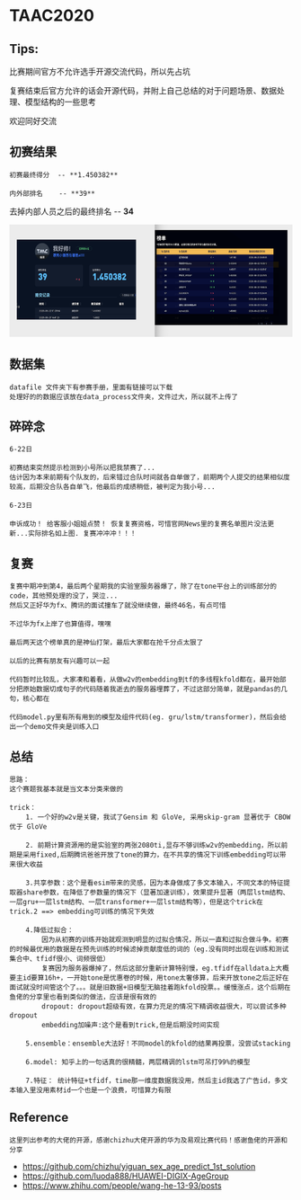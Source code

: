 # TAAC2020
## Tips: 
比赛期间官方不允许选手开源交流代码，所以先占坑

复赛结束后官方允许的话会开源代码，并附上自己总结的对于问题场景、数据处理、模型结构的一些思考

欢迎同好交流

##  初赛结果
    初赛最终得分  -- **1.450382**

    内外部排名    -- **39**

去掉内部人员之后的最终排名 -- **34**
<div align=center>
<img src="https://github.com/SunnyWangGitHub/TAAC2020/blob/master/imgs/rank_1.png" width="600" height="200"/>

</div>

## 数据集
    datafile 文件夹下有参赛手册，里面有链接可以下载
    处理好的的数据应该放在data_process文件夹，文件过大，所以就不上传了


## 碎碎念
    6-22日

    初赛结束突然提示检测到小号所以把我禁赛了...
    估计因为本来前期有个队友的，后来错过合队时间就各自单做了，前期两个人提交的结果相似度较高，后期没合队各自单飞，他最后的成绩稍低，被判定为我小号...

    6-23日

    申诉成功！ 给客服小姐姐点赞！ 恢复复赛资格，可惜官网News里的复赛名单图片没法更新...实际排名如上图. 复赛冲冲冲！！！

## 复赛
    复赛中期冲到第4，最后两个星期我的实验室服务器爆了，除了在tone平台上的训练部分的code，其他预处理的没了，哭泣...
    然后又正好华为fx、腾讯的面试撞车了就没继续做，最终46名，有点可惜

    不过华为fx上岸了也算值得，嘿嘿

    最后两天这个榜单真的是神仙打架，最后大家都在抢千分点太狠了

    以后的比赛有朋友有兴趣可以一起

    代码暂时比较乱，大家凑和着看，从做w2v的embedding到tf的多线程kfold都在，最开始部分把原始数据切成句子的代码随着我逝去的服务器埋葬了，不过这部分简单，就是pandas的几句，核心都在

    代码model.py里有所有用到的模型及组件代码(eg. gru/lstm/transformer)，然后会给出一个demo文件夹是训练入口

## 总结
    思路： 
    这个赛题我基本就是当文本分类来做的

    trick：
        1. 一个好的w2v是关键，我试了Gensim 和 GloVe, 采用skip-gram 显著优于 CBOW 优于 GloVe

        2. 前期计算资源用的是实验室的两张2080ti,显存不够训练w2v的embedding，所以前期是采用fixed,后期腾讯爸爸开放了tone的算力，在不共享的情况下训练embedding可以带来很大收益

        3.共享参数：这个是看esim带来的灵感，因为本身做成了多文本输入，不同文本的特征提取器share参数，在降低了参数量的情况下（显著加速训练），效果提升显著（两层lstm结构、一层gru+一层lstm结构、一层transformer+一层lstm结构等），但是这个trick在 trick.2 ==> embedding可训练的情况下失效

        4.降低过拟合：
            因为从初赛的训练开始就观测到明显的过拟合情况，所以一直和过拟合做斗争。初赛的时候最优用的数据是在预先训练的时候滤掉贡献度低的词的（eg.没有同时出现在训练和测试集合中、tfidf很小、词频很低）
            复赛因为服务器爆掉了，然后这部分重新计算特别慢，eg.tfidf在alldata上大概要主id要算16h+，一开始tone是优惠卷的时候，用tone太奢侈算，后来开放tone之后正好在面试就没时间管这个了。。。就是旧数据+旧模型无脑挂着跑kfold投票。。缓慢涨点，这个后期在鱼佬的分享里也看到类似的做法，应该是很有效的
            dropout: dropout超级有效，在算力充足的情况下精调收益很大，可以尝试多种dropout
            embedding加噪声:这个是看到trick,但是后期没时间实现
        
        5.ensemble：ensemble大法好！不同model的kfold的结果再投票，没尝试stacking

        6.model: 知乎上的一句话真的很精髓，两层精调的lstm可吊打99%的模型

        7.特征： 统计特征+tfidf，time那一维度数据我没用，然后主id我选了广告id，多文本输入里没用素材id一个也是一个浪费，可惜算力有限

## Reference
    这里列出参考的大佬的开源，感谢chizhu大佬开源的华为及易观比赛代码！感谢鱼佬的开源和分享

*   https://github.com/chizhu/yiguan_sex_age_predict_1st_solution
*   https://github.com/luoda888/HUAWEI-DIGIX-AgeGroup
*   https://www.zhihu.com/people/wang-he-13-93/posts
